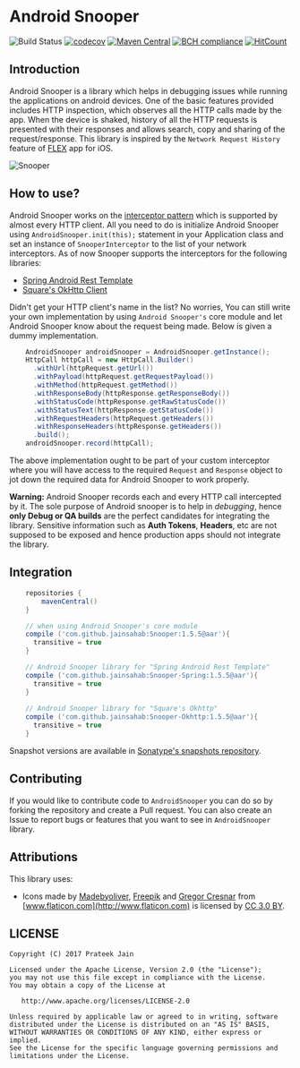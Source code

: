 # Android Snooper

![Build Status](https://github.com/jainsahab/AndroidSnooper/workflows/AndroidSnooper%20CI/badge.svg?branch=master&event=push) [![codecov](https://codecov.io/gh/jainsahab/AndroidSnooper/branch/master/graph/badge.svg)](https://codecov.io/gh/jainsahab/AndroidSnooper) [![Maven Central](https://img.shields.io/maven-central/v/com.github.jainsahab/Snooper.svg)](https://mvnrepository.com/artifact/com.github.jainsahab/Snooper) [![BCH compliance](https://bettercodehub.com/edge/badge/jainsahab/AndroidSnooper?branch=master)](https://bettercodehub.com/) [![HitCount](http://hits.dwyl.io/jainsahab/AndroidSnooper.svg)](http://hits.dwyl.io/jainsahab/AndroidSnooper)


## Introduction
Android Snooper is a library which helps in debugging issues while running the applications on android devices. One of the basic features provided includes HTTP inspection, which observes all the HTTP calls made by the app. When the device is shaked, history of all the HTTP requests is presented with their responses and allows search, copy and sharing of the request/response. This library is inspired by the `Network Request History` feature of [FLEX](https://github.com/Flipboard/FLEX) app for iOS.

![Snooper](assets/snooper_demo.gif)

## How to use?
Android Snooper works on the [interceptor pattern](https://en.wikipedia.org/wiki/Interceptor_pattern) which is supported by almost every HTTP client. All you need to do is initialize Android Snooper using `AndroidSnooper.init(this);` statement in your Application class and set an instance of `SnooperInterceptor` to the list of your network interceptors.
As of now Snooper supports the interceptors for the following libraries:

* [Spring Android Rest Template](http://projects.spring.io/spring-android/)
* [Square's OkHttp Client](https://github.com/square/okhttp)

Didn't get your HTTP client's name in the list? No worries, You can still write your own implementation by using `Android Snooper's` core module and let Android Snooper know about the request being made. Below is given a dummy implementation.
```java
    AndroidSnooper androidSnooper = AndroidSnooper.getInstance();
    HttpCall httpCall = new HttpCall.Builder()
      .withUrl(httpRequest.getUrl())
      .withPayload(httpRequest.getRequestPayload())
      .withMethod(httpRequest.getMethod())
      .withResponseBody(httpResponse.getResponseBody())
      .withStatusCode(httpResponse.getRawStatusCode())
      .withStatusText(httpResponse.getStatusCode())
      .withRequestHeaders(httpRequest.getHeaders())
      .withResponseHeaders(httpResponse.getHeaders())
      .build();
    androidSnooper.record(httpCall);
```
The above implementation ought to be part of your custom interceptor where you will have access to the required `Request` and `Response` object to jot down the required data for Android Snooper to work properly.

**Warning:** Android Snooper records each and every HTTP call intercepted by it. The sole purpose of Android snooper is to help in *debugging*, hence **only Debug or QA builds** are the perfect candidates for integrating the library. Sensitive information such as **Auth Tokens**, **Headers**, etc are not supposed to be exposed and hence production apps should not integrate the library.

## Integration
```groovy
    repositories {
        mavenCentral()
    }

    // when using Android Snooper's core module
    compile ('com.github.jainsahab:Snooper:1.5.5@aar'){
      transitive = true
    }

    // Android Snooper library for "Spring Android Rest Template"
    compile ('com.github.jainsahab:Snooper-Spring:1.5.5@aar'){
      transitive = true
    }
    
    // Android Snooper library for "Square's Okhttp"
    compile ('com.github.jainsahab:Snooper-Okhttp:1.5.5@aar'){
      transitive = true
    }
```
Snapshot versions are available in [Sonatype's snapshots repository](https://oss.sonatype.org/content/repositories/snapshots).

## Contributing
If you would like to contribute code to `AndroidSnooper` you can do so by forking the repository and create a Pull request. You can also create an Issue to report bugs or features that you want to see in `AndroidSnooper` library.

## Attributions
This library uses:
* Icons made by [Madebyoliver](http://www.flaticon.com/authors/madebyoliver), [Freepik](http://www.freepik.com) and [Gregor Cresnar](http://www.flaticon.com/authors/gregor-cresnar) from [www.flaticon.com](http://www.flaticon.com) is licensed by <a href="http://creativecommons.org/licenses/by/3.0/" title="Creative Commons BY 3.0" target="_blank">CC 3.0 BY</a>.


LICENSE
-------

```LICENSE
Copyright (C) 2017 Prateek Jain

Licensed under the Apache License, Version 2.0 (the "License");
you may not use this file except in compliance with the License.
You may obtain a copy of the License at

   http://www.apache.org/licenses/LICENSE-2.0

Unless required by applicable law or agreed to in writing, software
distributed under the License is distributed on an "AS IS" BASIS,
WITHOUT WARRANTIES OR CONDITIONS OF ANY KIND, either express or implied.
See the License for the specific language governing permissions and
limitations under the License.
```